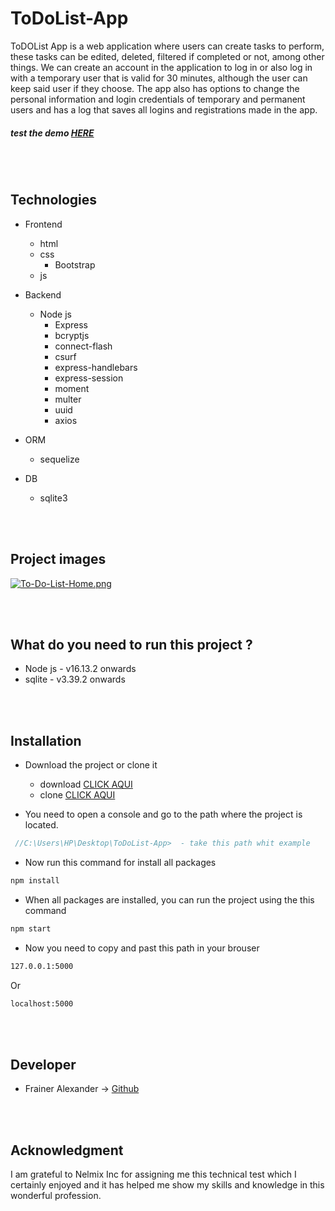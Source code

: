 # ToDoList-App

ToDOList App is a web application where users can create tasks to perform, these tasks can be edited, deleted, filtered if completed or not, among other things. We can create an account in the application to log in or also log in with a temporary user that is valid for 30 minutes, although the user can keep said user if they choose. The app also has options to change the personal information and login credentials of temporary and permanent users and has a log that saves all logins and registrations made in the app.

##### test the demo [HERE]( "HERE")
<br><br>
## Technologies 

- Frontend
	- html
  - css
    - Bootstrap
  - js


- Backend
	- Node js
      - Express
      - bcryptjs
      - connect-flash
      - csurf
      - express-handlebars
      - express-session
      - moment
      - multer
      - uuid
      - axios

- ORM
  - sequelize
  
- DB
  - sqlite3
  
 <br><br>
 ## Project images
 
[![To-Do-List-Home.png](https://i.postimg.cc/250HzfhX/To-Do-List-Home.png)](https://postimg.cc/5HF53TPw)
 

<br><br>
## What do you need to run this project ?

- Node js - v16.13.2 onwards
- sqlite - v3.39.2 onwards

<br><br>
## Installation

- Download the project or clone it
   - download [CLICK AQUI](https://github.com/Fraineralex/ToDoList-App/archive/refs/heads/master.zip)
   - clone [CLICK AQUI](https://github.com/Fraineralex/ToDoList-App.git)

- You need to open a console and go to the path where the project is located.
```js
 //C:\Users\HP\Desktop\ToDoList-App>  - take this path whit example
```

- Now run this command for install all packages
```cmd
npm install 
```

- When all packages are installed, you can run the project using the this command 
```cmd
npm start
```

- Now you need to copy and past this path in your brouser 
```cmd
127.0.0.1:5000 
```
Or
```cmd
localhost:5000 
```
<br><br>
## Developer
- Frainer Alexander -> [Github](https://github.com/Fraineralex) 

<br><br>
## Acknowledgment

I am grateful to Nelmix Inc for assigning me this technical test which I certainly enjoyed and it has helped me show my skills and knowledge in this wonderful profession.






